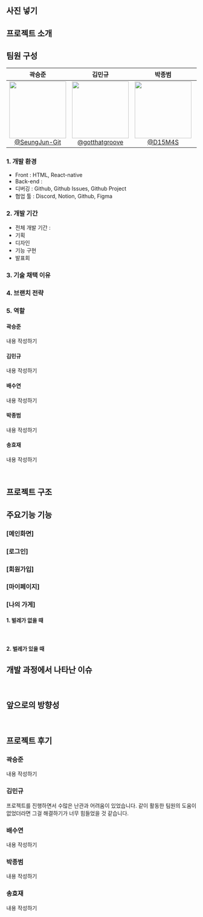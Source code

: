 ## 사진 넣기 

## 프로젝트 소개

## 팀원 구성
<div align="center">

| **곽승준** | **김민규** | **박종범** | **배수연** | **송효재** |
| :------: |  :------: | :------: | :------: | :------: |
| [<img src="https://github.com/HSU-CheatCode/FindBug-Frontend/assets/114335932/e70eeca6-d766-430c-98df-98f05063286f" height=150 width=150> <br/> @SeungJun-Git](https://github.com/SeungJun-Git) | [<img src="https://github.com/HSU-CheatCode/FindBug-Frontend/assets/114335932/64fce2f6-8420-499a-8d6e-06389b6a262e" height=150 width=150> <br/> @gotthatgroove](https://github.com/gotthatgroove) | [<img src="https://github.com/HSU-CheatCode/FindBug-Frontend/assets/114335932/7412f038-b05f-4c79-a670-a70fcfbbae40" height=150 width=150> <br/> @D15M4S](https://github.com/D15M4S) | [<img src="https://github.com/HSU-CheatCode/FindBug-Frontend/assets/114335932/cfce3a57-43b0-4432-a4b4-9ecf51b8cc0e" height=150 width=150> <br/> @BaeSuYeonee](https://github.com/BaeSuYeonee) | [<img src="https://github.com/HSU-CheatCode/FindBug-Frontend/assets/114335932/1f0d2091-79f7-48b6-9561-cd9ea98b150e" height=150 width=150> <br/> @lanapi](https://github.com/lanapi) |

</div>

### 1. 개발 환경
- Front : HTML, React-native
- Back-end :
- 디버깅 : Github, Github Issues, Github Project
- 협업 툴 : Discord, Notion, Github, Figma

### 2. 개발 기간
- 전체 개발 기간 : 
- 기획
- 디자인
- 기능 구현
- 발표회

### 3. 기술 채택 이유

### 4. 브랜치 전략

### 5. 역할

#### 곽승준
내용 작성하기
<br>

#### 김민규
내용 작성하기
<br>

#### 배수연
내용 작성하기
<br>

#### 박종범
내용 작성하기
<br>

#### 송효재
내용 작성하기

<br>

## 프로젝트 구조

## 주요기능 기능
### [메인화면]

### [로그인]

### [회원가입]

### [마이페이지]
#### 

### [나의 가게]
#### 1. 벌레가 없을 때

<br>

#### 2. 벌레가 있을 때


## 개발 과정에서 나타난 이슈

<br>

## 앞으로의 방향성 

<br>


## 프로젝트 후기
### 곽승준
내용 작성하기
<br>

### 김민규
프로젝트를 진행하면서 수많은 난관과 어려움이 있었습니다.
같이 활동한 팀원의 도움이 없었더라면 그걸 해결하기가 너무 힘들었을 것 같습니다.
<br>

### 배수연
내용 작성하기
<br>

### 박종범
내용 작성하기
<br>

### 송효재
내용 작성하기
<br>
